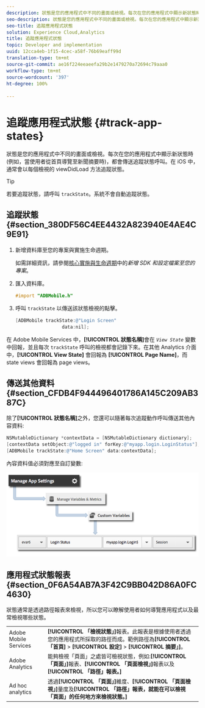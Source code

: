 ```yaml
---
description: 狀態是您的應用程式中不同的畫面或檢視。每次在您的應用程式中顯示新狀態時 (例如，當使用者從首頁導覽至新聞摘要時)，都會傳送追蹤狀態呼叫。在 iOS 中，通常會以每個檢視的 viewDidLoad 方法追蹤狀態。
seo-description: 狀態是您的應用程式中不同的畫面或檢視。每次在您的應用程式中顯示新狀態時 (例如，當使用者從首頁導覽至新聞摘要時)，都會傳送追蹤狀態呼叫。在 iOS 中，通常會以每個檢視的 viewDidLoad 方法追蹤狀態。
seo-title: 追蹤應用程式狀態
solution: Experience Cloud,Analytics
title: 追蹤應用程式狀態
topic: Developer and implementation
uuid: 12cca4eb-1f15-4cec-a58f-76b69eaff99d
translation-type: tm+mt
source-git-commit: ae16f224eeaeefa29b2e1479270a72694c79aaa0
workflow-type: tm+mt
source-wordcount: '397'
ht-degree: 100%

---
```



# 追蹤應用程式狀態 {#track-app-states}

狀態是您的應用程式中不同的畫面或檢視。每次在您的應用程式中顯示新狀態時 (例如，當使用者從首頁導覽至新聞摘要時)，都會傳送追蹤狀態呼叫。在 iOS 中，通常會以每個檢視的 viewDidLoad 方法追蹤狀態。

>[!TIP]
>
>若要追蹤狀態，請呼叫 `trackState`。系統不會自動追蹤狀態。

## 追蹤狀態 {#section_380DF56C4EE4432A823940E4AE4C9E91}

1. 新增資料庫至您的專案與實施生命週期。

   如需詳細資訊，請參閱[核心實施與生命週期](/help/ios/getting-started/dev-qs.md)中的&#x200B;*新增 SDK 和設定檔案至您的專案*。
1. 匯入資料庫。

   ```objective-c
   #import "ADBMobile.h"
   ```

1. 呼叫 `trackState` 以傳送該狀態檢視的點擊。

   ```objective-c
   [ADBMobile trackState:@"Login Screen"  
                    data:nil];
   ```

在 Adobe Mobile Services 中，**[!UICONTROL 狀態名稱]**&#x200B;會在 *`View State`* 變數中回報，並且每次 `trackState` 呼叫的檢視都會記錄下來。在其他 Analytics 介面中，**[!UICONTROL View State]** 會回報為 **[!UICONTROL Page Name]**，而 state views 會回報為 page views。

## 傳送其他資料 {#section_CFDB4F944496401786A145C209AB387C}

除了&#x200B;**[!UICONTROL 狀態名稱]**&#x200B;之外，您還可以隨著每次追蹤動作呼叫傳送其他內容資料:

```objective-c
NSMutableDictionary *contextData = [NSMutableDictionary dictionary]; 
[contextData setObject:@"logged in" forKey:@"myapp.login.LoginStatus"]; 
[ADBMobile trackState:@"Home Screen" data:contextData];
```

內容資料值必須對應至自訂變數:

![](assets/map-variable-context-state.png)

## 應用程式狀態報表 {#section_0F6A54AB7A3F42C9BB042D86A0FC4630}

狀態通常是透過路徑報表來檢視，所以您可以瞭解使用者如何導覽應用程式以及最常檢視哪些狀態。

|  |  |
|--- |--- |
| Adobe Mobile Services | **[!UICONTROL 「檢視狀態」]**&#x200B;報表。此報表是根據使用者透過您的應用程式所採取的路徑而成。範例路徑為&#x200B;**[!UICONTROL 「首頁]** > **[!UICONTROL 設定]** > **[!UICONTROL 摘要」]**。 |
| Adobe Analytics | 能夠檢視「頁面」之處皆可檢視狀態，例如:**[!UICONTROL 「頁面」]**&#x200B;報表、**[!UICONTROL 「頁面檢視」]**&#x200B;報表以及&#x200B;**[!UICONTROL 「路徑」報表。]** |
| Ad hoc analytics | 透過&#x200B;**[!UICONTROL 「頁面」]**&#x200B;維度、**[!UICONTROL 「頁面檢視」]**&#x200B;量度及&#x200B;**[!UICONTROL 「路徑」報表，就能在可以檢視「頁面」的任何地方來檢視狀態。]** |
